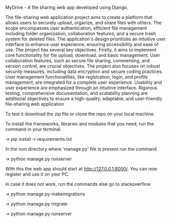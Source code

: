 MyDrive - A file sharing web app developed using Django.

The file-sharing web application project aims to create a platform that allows users to securely upload, organize, and share files with others.
The scope encompasses user authentication, efficient file management including folder organization, collaboration features, and a secure trash system for deleted files.
The application's design prioritizes an intuitive user interface to enhance user experience, ensuring accessibility and ease of use.
The project has several key objectives. Firstly, it aims to implement core functionality for file upload, download, and basic management.
User collaboration features, such as secure file sharing, commenting, and version control, are crucial objectives.
The project also focuses on robust security measures, including data encryption and secure coding practices.
User management functionalities, like registration, login, and profile management, are integrated for a complete user experience.
Usability and user experience are emphasized through an intuitive interface.
Rigorous testing, comprehensive documentation, and scalability planning are additional objectives to ensure a high-quality, adaptable, and user-friendly file-sharing web application

To test it download the zip file or clone the repo on your local machine.

To install the frameworks, libraries and modules that you need, run the command in your terminal.

-> pip install -r requirements.txt

In the root directory where 'manage.py' file is present run the command

-> python manage.py runserver

With this the web app should start at http://127.0.0.1:8000/.
You can now register and use it on your PC.


In case it does not work, run the commands else go to stackoverflow

-> python manage.py makemigrations

-> python manage.py migrate

-> python manage.py runserver

